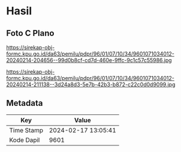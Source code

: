 # Hasil

## Foto C Plano

https://sirekap-obj-formc.kpu.go.id/da63/pemilu/pdpr/96/01/07/10/34/9601071034012-20240214-204656--99d0b8cf-cd7d-460e-9ffc-9c1c57c55986.jpg

https://sirekap-obj-formc.kpu.go.id/da63/pemilu/pdpr/96/01/07/10/34/9601071034012-20240214-211138--3d24a8d3-5e7b-42b3-b872-c22c0d0d9099.jpg


## Metadata

| Key        | Value               |
| ---------- | ------------------- |
| Time Stamp | 2024-02-17 13:05:41 |
| Kode Dapil | 9601                |



